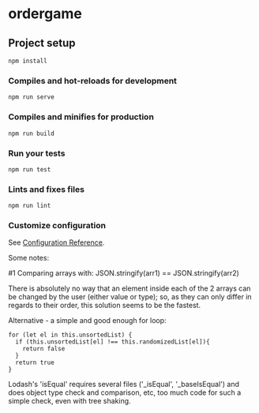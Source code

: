 # ordergame

## Project setup
```
npm install
```

### Compiles and hot-reloads for development
```
npm run serve
```

### Compiles and minifies for production
```
npm run build
```

### Run your tests
```
npm run test
```

### Lints and fixes files
```
npm run lint
```

### Customize configuration
See [Configuration Reference](https://cli.vuejs.org/config/).


Some notes:

#1 Comparing arrays with: JSON.stringify(arr1) == JSON.stringify(arr2)

There is absolutely no way that an element inside each of the 2 arrays can be changed by the user (either value or type); so, as they can only differ in regards to their order, this solution seems to be the fastest.

Alternative - a simple and good enough for loop:
```
for (let el in this.unsortedList) {
  if (this.unsortedList[el] !== this.randomizedList[el]){
    return false
  }
  return true
}
```

Lodash's 'isEqual' requires several files ('_isEqual', '_baseIsEqual') and does object type check and comparison, etc, too much code for such a simple check, even with tree shaking.